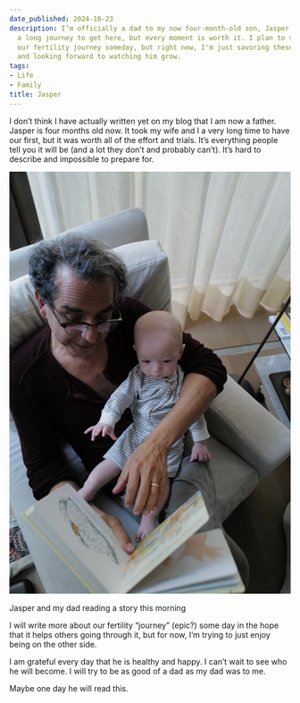 ```yaml
---
date_published: 2024-10-23
description: I’m officially a dad to my now four-month-old son, Jasper. It’s been
  a long journey to get here, but every moment is worth it. I plan to share more about
  our fertility journey someday, but right now, I'm just savoring these precious moments
  and looking forward to watching him grow.
tags:
- Life
- Family
title: Jasper
---
```


I don’t think I have actually written yet on my blog that I am now a father. Jasper is four months old now. It took my wife and I a very long time to have our first, but it was worth all of the effort and trials. It’s everything people tell you it will be (and a lot they don’t and probably can’t). It’s hard to describe and impossible to prepare for.

![](/static/media/55ba8c4c-f04c-4836-be46-e09f60fb4ed8.jpg)

<figcaption>Jasper and my dad reading a story this morning</figcaption>

I will write more about our fertility “journey” (epic?) some day in the hope that it helps others going through it, but for now, I’m trying to just enjoy being on the other side.

I am grateful every day that he is healthy and happy. I can’t wait to see who he will become. I will try to be as good of a dad as my dad was to me.

Maybe one day he will read this.